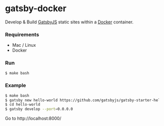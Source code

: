 # gatsby-docker
Develop &amp; Build [GatsbyJS](https://www.gatsbyjs.org/) static sites within a [Docker](https://www.docker.com/) container.

### Requirements

* Mac / Linux
* Docker

### Run

```sh
$ make bash
```

### Example

```sh
$ make bash
$ gatsby new hello-world https://github.com/gatsbyjs/gatsby-starter-hello-world
$ cd hello-world
$ gatsby develop --port=0.0.0.0
```

Go to http://localhost:8000/